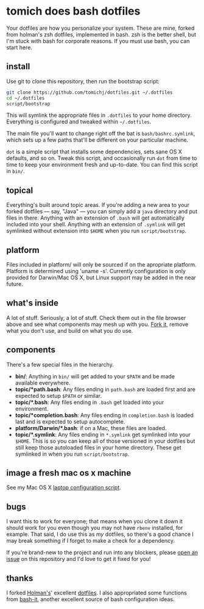 # tomich does bash dotfiles

Your dotfiles are how you personalize your system. These are mine, forked from holman's
zsh dotfiles, implemented in bash. zsh is the better shell, but I'm stuck with bash
for corporate reasons. If you must use bash, you can start here.

## install

Use git to clone this repository, then run the bootstrap script:

```sh
git clone https://github.com/tomichj/dotfiles.git ~/.dotfiles
cd ~/.dotfiles
script/bootstrap
```

This will symlink the appropriate files in `.dotfiles` to your home directory.
Everything is configured and tweaked within `~/.dotfiles`.

The main file you'll want to change right off the bat is `bash/bashrc.symlink`,
which sets up a few paths that'll be different on your particular machine.

`dot` is a simple script that installs some dependencies, sets sane OS X
defaults, and so on. Tweak this script, and occasionally run `dot` from
time to time to keep your environment fresh and up-to-date. You can find
this script in `bin/`.

## topical

Everything's built around topic areas. If you're adding a new area to your
forked dotfiles — say, "Java" — you can simply add a `java` directory and put
files in there. Anything with an extension of `.bash` will get automatically
included into your shell. Anything with an extension of `.symlink` will get
symlinked without extension into `$HOME` when you run `script/bootstrap`.

## platform

Files included in platform/ will only be sourced if on the apropriate platform.
Platform is determined using 'uname -s'. Currently configuration is only provided
for Darwin/Mac OS X, but Linux support may be added in the near future.

## what's inside

A lot of stuff. Seriously, a lot of stuff. Check them out in the file browser
above and see what components may mesh up with you.
[Fork it](https://github.com/tomichj/dotfiles/fork), remove what you don't
use, and build on what you do use.

## components

There's a few special files in the hierarchy.

- **bin/**: Anything in `bin/` will get added to your `$PATH` and be made
  available everywhere.
- **topic/\*path.bash**: Any files ending in `path.bash` are loaded
  first and are expected to setup `$PATH` or similar.
- **topic/\*.bash**: Any files ending in `.bash` get loaded into your
  environment.
- **topic/\*completion.bash**: Any files ending in `completion.bash` is loaded
  last and is expected to setup autocomplete.
- **platform/Darwin/\*.bash**: if on a Mac, these files are loaded.
- **topic/\*.symlink**: Any files ending in `*.symlink` get symlinked into
  your `$HOME`. This is so you can keep all of those versioned in your dotfiles
  but still keep those autoloaded files in your home directory. These get
  symlinked in when you run `script/bootstrap`.

## image a fresh mac os x machine 

See my Mac OS X [laptop configuration script](https://github.com/tomichj/laptop).

## bugs

I want this to work for everyone; that means when you clone it down it should
work for you even though you may not have `rbenv` installed, for example. That
said, I do use this as *my* dotfiles, so there's a good chance I may break
something if I forget to make a check for a dependency.

If you're brand-new to the project and run into any blockers, please
[open an issue](https://github.com/tomichj/dotfiles/issues) on this repository
and I'd love to get it fixed for you!

## thanks

I forked [Holman's](http://github.com/holman)' excellent
[dotfiles](http://github.com/holman/dotfiles). I also appropriated some
functions from [bash-it](https://github.com/revans/bash-it), another excellent
source of bash configuration ideas.

